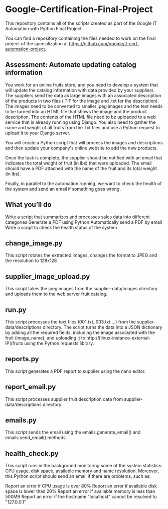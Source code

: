 # Google-Certification-Final-Project
This repository contains all of the scripts created as part of the Google IT Automation with Python Final Project.

You can find a repository containing the files needed to work on the final project of the specialization at https://github.com/google/it-cert-automation-project.

Assessment: Automate updating catalog information
--------------------------------------------------

You work for an online fruits store, and you need to develop a system that will update the catalog information with data provided by your suppliers. The suppliers send the data as large images with an associated description of the products in two files (.TIF for the image and .txt for the description). The images need to be converted to smaller jpeg images and the text needs to be turned into an HTML file that shows the image and the product description. The contents of the HTML file need to be uploaded to a web service that is already running using Django. You also need to gather the name and weight of all fruits from the .txt files and use a Python request to upload it to your Django server.

You will create a Python script that will process the images and descriptions and then update your company's online website to add the new products.

Once the task is complete, the supplier should be notified with an email that indicates the total weight of fruit (in lbs) that were uploaded. The email should have a PDF attached with the name of the fruit and its total weight (in lbs). 

Finally, in parallel to the automation running, we want to check the health of the system and send an email if something goes wrong. 

What you’ll do
---------------------------
Write a script that summarizes and processes sales data into different categories 
Generate a PDF using Python
Automatically send a PDF by email 
Write a script to check the health status of the system 

change_image.py
------------------------------

This script rotates the extracted images, changes the format to JPEG and the resolution to 128x128

supplier_image_upload.py
----------------------------------

This script takes the jpeg images from the supplier-data/images directory and uploads them to the web server fruit catalog.

run.py
-----------------------------

This script processes the text files (001.txt, 003.txt ...) from the supplier-data/descriptions directory. The script turns the data into a JSON dictionary by adding all the required fields, including the image associated with the fruit (image_name), and uploading it to http://[linux-instance-external-IP]/fruits using the Python requests library.

reports.py
----------------------------

This script generates a PDF report to supplier using the nano editor.

report_email.py
----------------------------

This script processes supplier fruit description data from supplier-data/descriptions directory. 


emails.py
----------------------------

This script sends the email using the emails.generate_email() and emails.send_email() methods.

health_check.py
----------------------------

This script runs in the background monitoring some of the system statistics: CPU usage, disk space, available memory and name resolution. Moreover, this Python script should send an email if there are problems, such as:

Report an error if CPU usage is over 80%
Report an error if available disk space is lower than 20%
Report an error if available memory is less than 500MB
Report an error if the hostname "localhost" cannot be resolved to "127.0.0.1"
